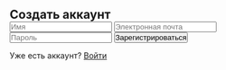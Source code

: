  <!DOCTYPE html>
<html lang="ru">
<head>
    <meta charset="UTF-8">
    <meta name="viewport" content="width=device-width, initial-scale=1.0">
    <title>Регистрация на стиле Instagram</title>
    <link rel="stylesheet" href="style.css">
    <style>
        * {
    margin: 0;
    padding: 0;
    box-sizing: border-box;
}

body {
    font-family: Arial, sans-serif;
    background-color: #fafafa;
    display: flex;
    justify-content: center;
    align-items: center;
    height: 100vh;
}

.form-container {
    background-color: white;
    border-radius: 8px;
    box-shadow: 0 2px 10px rgba(0, 0, 0, 0.1);
    width: 320px;
    padding: 20px;
    text-align: center;
}

h2 {
    font-size: 22px;
    margin-bottom: 20px;
}

input {
    width: 100%;
    padding: 10px;
    margin: 10px 0;
    border: 1px solid #ddd;
    border-radius: 5px;
    font-size: 14px;
}

button {
    width: 100%;
    padding: 10px;
    background-color: #3897f0;
    color: white;
    border: none;
    border-radius: 5px;
    font-size: 16px;
    cursor: pointer;
}

button:hover {
    background-color: #3488d4;
}

.login-link {
    margin-top: 15px;
    font-size: 14px;
}

.login-link a {
    color: #3897f0;
    text-decoration: none;
}

.login-link a:hover {
    text-decoration: underline;
}
    </style>
</head>
<body>
    <div class="form-container">
        <h2>Создать аккаунт</h2>
        <form action="#" method="POST">
            <input type="text" placeholder="Имя" required>
            <input type="email" placeholder="Электронная почта" required>
            <input type="password" placeholder="Пароль" required>
            <button type="submit">Зарегистрироваться</button>
        </form>
        <div class="login-link">
            <p>Уже есть аккаунт? <a href="#">Войти</a></p>
        </div>
    </div>
</body>
</html>
